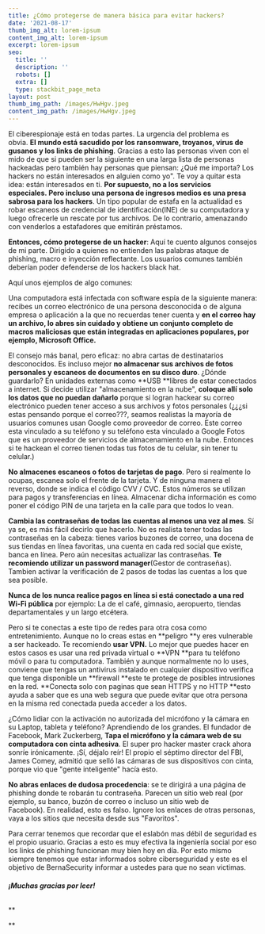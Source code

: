 ```yaml
---
title: ¿Cómo protegerse de manera básica para evitar hackers?
date: '2021-08-17'
thumb_img_alt: lorem-ipsum
content_img_alt: lorem-ipsum
excerpt: lorem-ipsum
seo:
  title: ''
  description: ''
  robots: []
  extra: []
  type: stackbit_page_meta
layout: post
thumb_img_path: /images/HwHgv.jpeg
content_img_path: /images/HwHgv.jpeg
---
```

El ciberespionaje está en todas partes. La urgencia del problema es obvia. **El mundo está sacudido por los ransomware, troyanos, virus de gusanos y los links de phishing**. Gracias a esto las personas viven con el mido de que si pueden ser la siguiente en una larga lista de personas hackeadas pero también hay personas que piensan: ¿Qué me importa? Los hackers no están interesados en alguien como yo".
Te voy a quitar esta idea: están interesados ​​en ti. **Por supuesto, no a los servicios especiales. Pero incluso una persona de ingresos medios es una presa sabrosa para los hackers**. Un tipo popular de estafa en la actualidad es robar escaneos de credencial de identificación(INE) de su computadora y luego ofrecerle un rescate por tus archivos. De lo contrario, amenazando con venderlos a estafadores que emitirán préstamos.

**Entonces, cómo protegerse de un hacker**: Aquí te cuento algunos consejos de mi parte. Dirigido a quienes no entienden las palabras ataque de phishing, macro e inyección reflectante. Los usuarios comunes también deberían poder defenderse de los hackers black hat.

Aquí unos ejemplos de algo comunes:

Una computadora está infectada con software espía de la siguiente manera: recibes un correo electrónico de una persona desconocida o de alguna empresa o aplicación a la que no recuerdas tener cuenta y **en el correo hay un archivo, lo abres sin cuidado y obtiene un conjunto completo de macros maliciosas que están integradas en aplicaciones populares, por ejemplo, Microsoft Office.**

El consejo más banal, pero eficaz: no abra cartas de destinatarios desconocidos.
Es incluso mejor **no almacenar sus archivos de fotos personales y escaneos de documentos en su disco duro**. ¿Dónde guardarlo? En unidades externas como **USB **libres de estar conectados a internet.
Si decide utilizar "almacenamiento en la nube", **coloque allí solo los datos que no puedan dañarlo** porque si logran hackear su correo electrónico pueden tener acceso a sus archivos y fotos personales (¿¿¿si estas pensando porque el correo???, seamos realistas la mayoría de usuarios comunes usan Google como proveedor de correo. Este correo esta vinculado a su teléfono y su teléfono esta vinculado a Google Fotos que es un proveedor de servicios de almacenamiento en la nube. Entonces si te hackean el correo tienen todas tus fotos de tu celular, sin tener tu celular.)

**No almacenes escaneos o fotos de tarjetas de pago**. Pero si realmente lo ocupas, escanea solo el frente de la tarjeta. Y de ninguna manera el reverso, donde se indica el código CVV / CVC. Estos números se utilizan para pagos y transferencias en línea. Almacenar dicha información es como poner el código PIN de una tarjeta en la calle para que todos lo vean.

**Cambia las contraseñas de todas las cuentas al menos una vez al mes**. Sí  ya se, es más fácil decirlo que hacerlo. No es realista tener todas las contraseñas en la cabeza: tienes varios buzones de correo, una docena de sus tiendas en línea favoritas, una cuenta en cada red social que existe, banca en línea. Pero aún necesitas actualizar las contraseñas. **Te recomiendo utilizar un password manager**(Gestor de contraseñas). Tambien activar la verificación de 2 pasos de todas las cuentas  a los que sea posible.

**Nunca de los nunca realice pagos en línea si está conectado a una red Wi-Fi pública** por ejemplo: La de el café, gimnasio, aeropuerto, tiendas departamentales y un largo etcétera.

Pero si te conectas a este tipo de redes para otra cosa como entretenimiento. Aunque no lo creas estas en \*\*peligro \*\*y eres vulnerable a ser hackeado. Te recomiendo **usar VPN.** Lo mejor que puedes hacer en estos casos es usar una red privada virtual o \*\*VPN \*\*para tu teléfono móvil o para tu computadora. También y aunque normalmente no lo uses, conviene que tengas un antivirus instalado en cualquier dispositivo verifica que tenga disponible un \*\*firewall \*\*este te protege de posibles intrusiones en la red. \*\*Conecta solo con paginas que sean HTTPS y no HTTP \*\*esto ayuda a saber que es una web segura que puede evitar que otra persona en la misma red conectada pueda acceder a los datos.

¿Cómo lidiar con la activación no autorizada del micrófono y la cámara en su Laptop, tableta y teléfono? Aprendiendo de los grandes. El fundador de Facebook, Mark Zuckerberg, **Tapa el micrófono y la cámara web de su computadora con cinta adhesiva**. El super pro hacker master crack ahora sonríe irónicamente. ¡Sí, déjalo reír! El propio el séptimo director del FBI, James Comey, admitió que selló las cámaras de sus dispositivos con cinta, porque vio que "gente inteligente" hacía esto.

**No abras enlaces de dudosa procedencia**: se te dirigirá a una página de phishing donde te robarán tu contraseña. Parecen un sitio web real (por ejemplo, su banco, buzón de correo o incluso un sitio web de Facebook). En realidad, esto es falso. Ignore los enlaces de otras personas, vaya a los sitios que necesita desde sus "Favoritos".

Para cerrar tenemos que recordar que el eslabón mas débil de seguridad es el propio usuario. Gracias a esto es muy efectiva la ingeniería social por eso los links de phishing funcionan muy bien hoy en día. Por esto mismo siempre tenemos que estar informados sobre ciberseguridad y este es el objetivo de BernaSecurity informar a ustedes para que no sean victimas.

###### **¡Muchas gracias por leer!**&#xA;&#xA;

\*\*

\*\*
